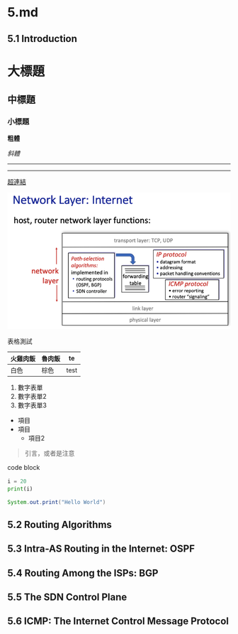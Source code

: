 # 5.md

## 5.1 Introduction

# 大標題
## 中標題
### 小標題

**粗體**

*斜體*

****
----

[超連結](https://www.google.com)

![圖片](figure/4_3-1.png)

表格測試

|火雞肉飯|魯肉飯|te|
|-|-|-|
|白色|棕色|test|

1. 數字表單
2. 數字表單2
3. 數字表單3

* 項目
* 項目
    * 項目2

> 引言，或者是注意

code block

```py
i = 20
print(i)
```

~~~java
System.out.print("Hello World")
~~~


## 5.2 Routing Algorithms

## 5.3 Intra-AS Routing in the Internet: OSPF

## 5.4 Routing Among the ISPs: BGP

## 5.5 The SDN Control Plane

## 5.6 ICMP: The Internet Control Message Protocol